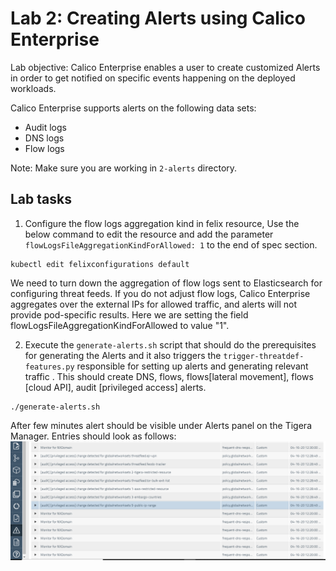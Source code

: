 # Lab 2: Creating Alerts using Calico Enterprise

Lab objective: Calico Enterprise enables a user to create customized Alerts in order to get notified on specific events happening on the deployed workloads.

Calico Enterprise supports alerts on the following data sets:

- Audit logs
- DNS logs
- Flow logs

Note: Make sure you are working in `2-alerts` directory.

## Lab tasks

1. Configure the flow logs aggregation kind in felix resource, Use the below command to edit the resource and add the parameter `flowLogsFileAggregationKindForAllowed: 1` to the end of spec section.
```
kubectl edit felixconfigurations default
```
We need to turn down the aggregation of flow logs sent to Elasticsearch for configuring threat feeds. If you do not adjust flow logs, Calico Enterprise aggregates over the external IPs for allowed traffic, and alerts will not provide pod-specific results. Here we are setting the field flowLogsFileAggregationKindForAllowed to value "1".

2. Execute the `generate-alerts.sh` script that should do the prerequisites for generating the Alerts and it also triggers the `trigger-threatdef-features.py` responsible for setting up alerts and generating relevant traffic . This should create DNS, flows, flows[lateral movement], flows [cloud API], audit [privileged access] alerts.
```
./generate-alerts.sh
```

After few minutes alert should be visible under Alerts panel on the Tigera Manager. Entries should look as follows:
![sample-alerts](img/alerts.png)

